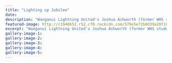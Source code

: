 ```yaml
---
title: "Lighting up Jubilee"
date: 
description: "Wanganui Lightning United's Joshua Ashworth (former WHS student) takes the puck down the boards against the Wellington Jokers at Jubilee Stadium on Saturday, Wanganui Chronicle article on 31/7/16..."
featured-image: http://c1940652.r52.cf0.rackcdn.com/579e5e72b8d39a2071000d84/In-line-Hockey-3031-July-Matt-Ashworth-chron.jpg
excerpt: "Wanganui Lightning United's Joshua Ashworth (former WHS student) takes the puck down the boards against the Wellington Jokers at Jubilee Stadium on Saturday."
gallery-image-1: 
gallery-image-2: 
gallery-image-3: 
gallery-image-4: 
gallery-image-5: 
---
```

